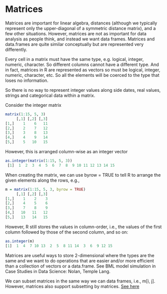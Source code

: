 # Matrices

Matrices are important for linear algebra,
distances (although we typically represent only the upper-diagonal of a symmetric distance matrix), 
and a few other situations.
However, matrices are not as important for data analysis as people think,
and instead we want data frames.
Matrices and data.frames are quite similar conceptually but are represented
very differently.

Every cell in a matrix  must have the same type, e.g. logical, integer, numeric, character.
So different columns cannot have a different type.  And in fact, matrices in R are represented
as vectors so must be logical, integer, numeric, character, etc.
So all the elements will be coerced to the type that loses no information.

So there is no way to represent integer values along side  dates, real values,
strings and categorical data within a matrix.


Consider the integer matrix
```r
matrix(1:15, 5, 3)
     [,1] [,2] [,3]
[1,]    1    6   11
[2,]    2    7   12
[3,]    3    8   13
[4,]    4    9   14
[5,]    5   10   15
```
However, this is arranged column-wise as an integer vector
```r
as.integer(matrix(1:15, 5, 3))
 [1]  1  2  3  4  5  6  7  8  9 10 11 12 13 14 15
```

When creating the matrix, we can use byrow = TRUE to tell  R to arrange the given elements 
along the rows, e.g.,
```r
m = matrix(1:15, 5, 3, byrow = TRUE)
     [,1] [,2] [,3]
[1,]    1    2    3
[2,]    4    5    6
[3,]    7    8    9
[4,]   10   11   12
[5,]   13   14   15
```

However, R still stores the values in column-order, i.e., the values of the first column
followed by those of the second column, and so on:
```r
as.integer(m)
[1]  1  4  7 10 13  2  5  8 11 14  3  6  9 12 15
```



Matrices are useful ways to store 2-dimensional where the types are the same and
we want to do operations that are easier and/or more efficient than a collection of vectors
or a data.frame.
See BML model simulation in Case Studies in Data Science: Nolan, Temple Lang.

We can subset matrices in the same way we can data frames, i.e.,   m[i, j].
However, matrices also support subsetting by  matrices. [See here](MatrixSubsetting.html)

